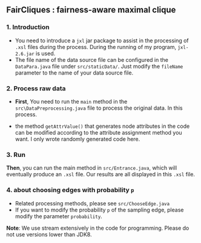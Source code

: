 ## FairCliques :  fairness-aware maximal clique

### 1. Introduction

- You need to introduce a `jxl` jar package to assist in the processing of `.xsl` files during the process. During the running of my program, `jxl-2.6.jar` is used.
- The file name of the data source file can be configured in the `DataPara.java` file under `src/staticData/`. Just modify the `fileName` parameter to the name of your data source file. 

### 2. Process raw data

- **First**, You need to run the `main` method in the ` src\DataPreprocessing.java ` file to process the original data. In this process.

- the method `getAttrValue()` that generates node attributes in the code can be modified according to the attribute assignment method you want. I only wrote randomly generated code here.

### 3. Run

**Then**, you can run the main method in `src/Entrance.java`, which will eventually produce an `.xsl` file. Our results are all displayed in this `.xsl` file.

### 4. about choosing edges with probability `p`

- Related processing methods, please see `src/ChooseEdge.java`
- If you want to modify the probability `p` of the sampling edge, please modify the parameter `probability`.

**Note**: We use stream extensively in the code for programming. Please do not use versions lower than JDK8.
